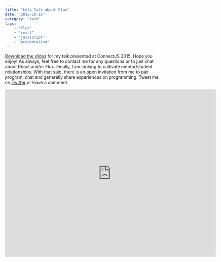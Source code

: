 ```yaml
---
title: "Lets Talk about Flux"
date: "2015-10-16"
category: "tech"
tags:
    - "flux"
    - "react"
    - "javascript"
    - "presentation"
---
```


[Download the slides](http://jas.link/lets-talk-flux) for my talk presented at ConnectJS 2015. Hope you enjoy! As always, feel free to contact me for any questions or to just chat about React and/or Flux. Finally, I am looking to cultivate mentor/student relationships. With that said, there is an open invitation from me to pair program, chat and generally share experiences on programming. Tweet me on [Twitter](https://twitter.com/andrew_codes) or leave a comment.

<iframe src="https://docs.google.com/presentation/d/1UAujtzbsJIhrHE6CFvPHtfkv597YRZ8gEwDqbhQ5t7Y/embed?start=false&loop=false&delayms=3000" frameborder="0" width="683" height="541" allowfullscreen="true" mozallowfullscreen="true" webkitallowfullscreen="true"></iframe>
